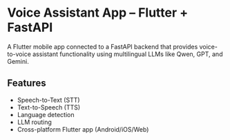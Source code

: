 # Voice Assistant App – Flutter + FastAPI

A Flutter mobile app connected to a FastAPI backend that provides voice-to-voice assistant functionality using multilingual LLMs like Qwen, GPT, and Gemini.

## Features

- Speech-to-Text (STT)
- Text-to-Speech (TTS)
- Language detection
- LLM routing
- Cross-platform Flutter app (Android/iOS/Web)

